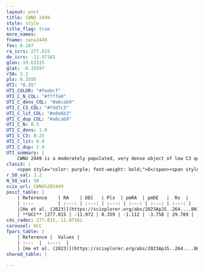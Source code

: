 ```yaml
---
layout: post
title: CWNU 2449
style: style
title_flag: true
more_names: 
fname: cwnu2449
fov: 0.107
ra_icrs: 277.015
de_icrs: -11.97161
glon: 19.63315
glat: -0.33597
r50: 3.2
plx: 0.3595
UTI: "0.35"
UTI_COLOR: "#feebcf"
UTI_C_N_COL: "#ffffe8"
UTI_C_dens_COL: "#a6cab9"
UTI_C_C3_COL: "#fdd7c3"
UTI_C_lit_COL: "#e0a6b3"
UTI_C_dup_COL: "#a6cab9"
UTI_C_N: 0.5
UTI_C_dens: 1.0
UTI_C_C3: 0.25
UTI_C_lit: 0.0
UTI_C_dup: 1.0
UTI_summary: |
    CWNU 2449 is a moderately populated, very dense object of low C3 quality. It was recently reported in the literature.
class3: |
    <span style="color: purple; font-weight: bold;">D</span><span style="color: #FFC300; font-weight: bold;">B</span>
r_50_val: 3.2
N_50_val: 50
scix_url: CWNU%202449
posit_table: |
    | Reference    | RA    | DEC   | Plx  | pmRA  | pmDE   |  Rv  |
    | :---         | :---: | :---: | :---: | :---: | :---: | :---: |
    |[He et al. (2023)](https://scixplorer.org/abs/2023ApJS..264....8H) | 277.003 | -11.988 | 0.364 | -1.111 | -3.756 | 29.48 |
    | **UCC** |277.015 | -11.972 | 0.359 | -1.112 | -3.758 | 29.709 | 
cds_radec: 277.015,-11.97161
carousel: UCC
fpars_table: |
    | Reference |  Values |
    | :---  |  :---:  |
    | [He et al. (2023)](https://scixplorer.org/abs/2023ApJS..264....8H) | `A0=3.7, m-M=11.8, logAge=8.45` |
shared_table: |
    
---
```

